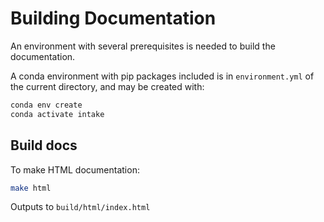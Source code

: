 # Building Documentation

An environment with several prerequisites is needed to build the
documentation.

A conda environment with pip packages included is in `environment.yml` of the current directory, and may be created with:

```bash
conda env create
conda activate intake
```

## Build docs

To make HTML documentation:

```bash
make html
```

Outputs to `build/html/index.html`
